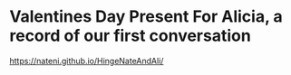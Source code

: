 # Valentines Day Present For Alicia, a record of our first conversation

https://nateni.github.io/HingeNateAndAli/
